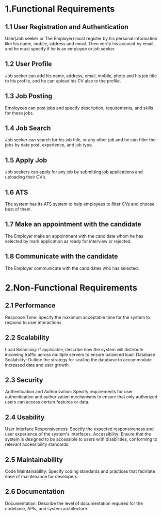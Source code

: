 # 1.Functional Requirements
## 1.1 User Registration and Authentication   
User(Job seeker or The Employer) must register by his personal information like his name, mobile, address and email. Then verify his account by email, and he must specify if he is an employee or job seeker.
## 1.2 User Profile
Job seeker can add his name, address, email, mobile, photo and his job title to his profile, and he can upload his CV also to the profile.
## 1.3 Job Posting
Employees can post jobs and specify description, requirements, and skills for these jobs.
## 1.4 Job Search 
Job seeker can search for his job title, or any other job and he can filter the jobs by date post, experience, and job type.
## 1.5 Apply Job
Job seekers can apply for any job by submitting job applications and uploading their CV’s.
## 1.6 ATS
The system has its ATS system to help employees to filter CVs and choose best of them.
##  1.7 Make an appointment with the candidate 
The Employer make an appointment with the candidate whom he has selected by mark application as ready for interview or rejected.
##  1.8 Communicate with the candidate
The Employer communicate with the candidates who has selected.
# 2.Non-Functional Requirements
## 2.1  Performance
Response Time: Specify the maximum acceptable time for the system to respond to user interactions.
## 2.2  Scalability
Load Balancing: If applicable, describe how the system will distribute incoming traffic across multiple servers to ensure balanced load.
Database Scalability: Outline the strategy for scaling the database to accommodate increased data and user growth.
## 2.3 Security
Authentication and Authorization: Specify requirements for user authentication and authorization mechanisms to ensure that only authorized users can access certain features or data.
## 2.4 Usability
User Interface Responsiveness: Specify the expected responsiveness and user experience of the system's interfaces.
Accessibility: Ensure that the system is designed to be accessible to users with disabilities, conforming to relevant accessibility standards.
## 2.5  Maintainability
Code Maintainability: Specify coding standards and practices that facilitate ease of maintenance for developers.
## 2.6 Documentation
Documentation: Describe the level of documentation required for the codebase, APIs, and system architecture.
 



